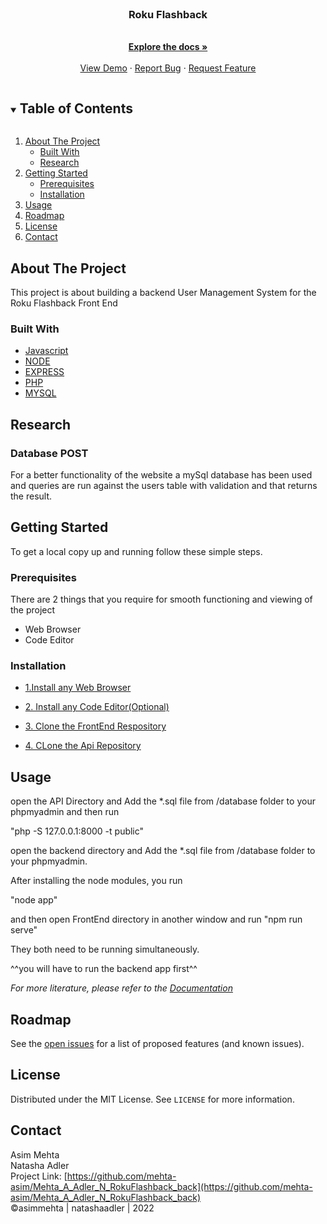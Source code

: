 <!-- PROJECT LOGO -->
<br />
<p align="center">
  <a href="https://github.com/mehta-asim/Mehta_A_Adler_N_RokuFlashback_back">
  </a>

  <h3 align="center">Roku Flashback</h3>

  <p align="center">
    <br />
    <a href="https://github.com/mehta-asim/Mehta_A_Adler_N_RokuFlashback_back"><strong>Explore the docs »</strong></a>
    <br />
    <br />
    <a href="https://github.com/mehta-asim/Mehta_A_Adler_N_RokuFlashback_back">View Demo</a>
    ·
    <a href="https://github.com/mehta-asim/Mehta_A_Adler_N_RokuFlashback_back/issues">Report Bug</a>
    ·
    <a href="https://github.com/mehta-asim/Mehta_A_Adler_N_RokuFlashback_back/issues">Request Feature</a>
  </p>
</p>

<!-- TABLE OF CONTENTS -->
<details open="open">
  <summary><h2 style="display: inline-block">Table of Contents</h2></summary>
  <ol>
    <li>
      <a href="#about-the-project">About The Project</a>
      <ul>
        <li><a href="#built-with">Built With</a></li>
        <li><a href="research">Research</a></li>
      </ul>
    </li>
    <li>
      <a href="#getting-started">Getting Started</a>
      <ul>
        <li><a href="#prerequisites">Prerequisites</a></li>
        <li><a href="#installation">Installation</a></li>
      </ul>
    </li>
    <li><a href="#usage">Usage</a></li>
    <li><a href="#roadmap">Roadmap</a></li>
    <li><a href="#license">License</a></li>
    <li><a href="#contact">Contact</a></li>
  </ol>
</details>

## About The Project

This project is about building a backend User Management System for the Roku Flashback Front End

### Built With

- [Javascript](https://www.w3schools.com/js/DEFAULT.asp)
- [NODE](https://nodejs.org/)
- [EXPRESS](https://expressjs.com/)
- [PHP](https://www.php.net/)
- [MYSQL](https://www.mysql.com/)

## Research


<h3>Database POST</h3>
For a better functionality of the website a mySql database has been used and queries are run against the users table with validation and that returns the result.

<!-- GETTING STARTED -->

## Getting Started

To get a local copy up and running follow these simple steps.

### Prerequisites

There are 2 things that you require for smooth functioning and viewing of the project<br>

<ul>
  <li>Web Browser</li>
  <li>Code Editor</li>
</ul>

### Installation

- [1.Install any Web Browser](https://www.google.com/search?q=download-web-browser)

- [2. Install any Code Editor(Optional)](https://www.google.com/search?q=download-code-editor)

- [3. Clone the FrontEnd Respository](https://github.com/mehta-asim/Mehta_A_Usun_E_Kumar_P_FIP_front)

- [4. CLone the Api Repository](https://github.com/mehta-asim/Mehta_Asim_Adler_Natasha_MMED-3014-research_2)

<!-- USAGE EXAMPLES -->

## Usage
open the API Directory and Add the *.sql file from /database folder to your phpmyadmin and then run

"php -S 127.0.0.1:8000 -t public"

open the backend directory and Add the *.sql file from /database folder to your phpmyadmin.

After installing the node modules, you run

"node app"

and then open FrontEnd directory in another window and run 
"npm run serve"

They both need to be running simultaneously.

^^you will have to run the backend app first^^

_For more literature, please refer to the [Documentation](https://www.w3schools.com/html/html_editors.asp)_

<!-- ROADMAP -->

## Roadmap

See the [open issues](https://github.com/mehta-asim/Mehta_A_Adler_N_RokuFlashback_back/issues) for a list of proposed features (and known issues).

<!-- LICENSE -->

## License

Distributed under the MIT License. See `LICENSE` for more information.

<!-- CONTACT -->

## Contact

Asim Mehta<br>
Natasha Adler<br>
Project Link: [https://github.com/mehta-asim/Mehta_A_Adler_N_RokuFlashback_back](https://github.com/mehta-asim/Mehta_A_Adler_N_RokuFlashback_back) <br>
©asimmehta | natashaadler | 2022

